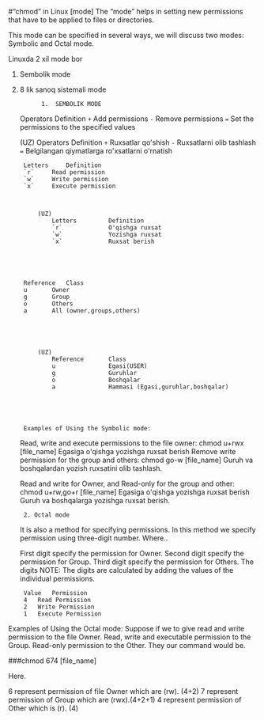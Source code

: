 #“chmod” in Linux [mode]
The “mode” helps in setting new permissions that have to be applied to files or directories.

This mode can be specified in several ways, we will discuss two modes: Symbolic and Octal mode.

Linuxda 2 xil mode bor 

1) Sembolik mode
2) 8 lik sanoq sistemali mode

             1.  SEMBOLIK MODE

	Operators	Definition
	`+`		Add permissions
	`-`		Remove permissions
	`=`		Set the permissions to the specified values
	
	(UZ)
	Operators       Definition
        `+`             Ruxsatlar qo'shish
        `-`             Ruxsatlarni olib tashlash
        `=`            	Belgilangan qiymatlarga ro'xsatlarni o'rnatish



		Letters		Definition
		`r`		Read permission
		`w`		Write permission
		`x`		Execute permission



			(UZ)
                Letters         Definition
                `r`             O'qishga ruxsat
                `w`             Yozishga ruxsat
                `x`             Ruxsat berish





		Reference	Class
		u		Owner
		g		Group
		o		Others
		a		All (owner,groups,others)





			(UZ)
                Reference       Class
                u               Egasi(USER)
                g               Guruhlar
                o               Boshqalar
                a               Hammasi (Egasi,guruhlar,boshqalar)





		Examples of Using the Symbolic mode:
	Read, write and execute permissions to the file owner:
            chmod u+rwx [file_name]
		Egasiga o'qishga yozishga ruxsat berish 
	Remove write permission for the group and others:
	    chmod go-w [file_name]
		Guruh va boshqalardan yozish ruxsatini olib tashlash.

	Read and write for Owner, and Read-only for the group and other:
	    chmod u+rw,go+r [file_name]
		Egasiga o'qishga yozishga ruxsat berish
		Guruh va boshqalarga yozishga ruxsat berish.




		2. Octal mode
	It is also a method for specifying permissions. In this method we specify permission using three-digit number. Where..

	First digit specify the permission for Owner.
 	Second digit specify the permission for Group. 
	Third digit specify the permission for Others. The digits 
	NOTE: The digits are calculated by adding the values of the individual permissions.


		Value	Permission
		4	Read Permission
		2	Write Permission
		1	Execute Permission




Examples of Using the Octal mode:
Suppose if we to give read and write permission to the file Owner. Read, write and executable permission to the Group. Read-only permission to the Other. They our command would be.

###chmod 674 [file_name]

Here.

6 represent permission of file Owner which are (rw). (4+2)
7 represent permission of Group which are (rwx).(4+2+1)
4 represent permission of Other which is (r). (4)







